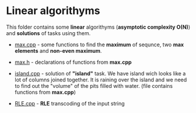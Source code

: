 # Linear algorithyms

This folder contains some **linear** algorithyms (**asymptotic complexity O(N)**) and **solutions** of tasks using them.

*  [max.cpp](https://github.com/EjenY-Poltavchiny/CPLUS-practice/blob/main/Yandex_lectures/Linear/max.cpp) - some functions to find the **maximum** of sequnce, two **max elements** and **non-even maximum**.

*  [max.h](https://github.com/EjenY-Poltavchiny/CPLUS-practice/blob/main/Yandex_lectures/Linear/max.h) - declarations of functions from **max.cpp**

*  [island.cpp](https://github.com/EjenY-Poltavchiny/CPLUS-practice/blob/main/Yandex_lectures/Linear/island.cpp) - solution of **"island"** task. We have island wich looks like a lot of columns joined together. It is raining over the island and we need to find out the "volume" of the pits filled with water. (file contains functions from **max.cpp**)

*  [RLE.cpp](https://github.com/EjenY-Poltavchiny/CPLUS-practice/blob/main/Yandex_lectures/Linear/RLE.cpp) - **RLE** transcoding of the input string

